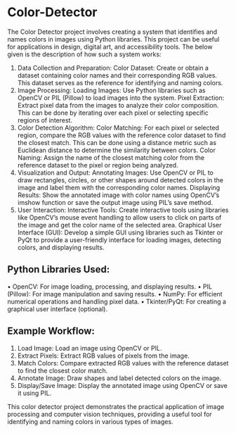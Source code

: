 # Color-Detector
The Color Detector project involves creating a system that identifies and names colors in images using Python libraries. This project can be useful for applications in design, digital art, and accessibility tools. The below given is the description of how such a system works:

1.	Data Collection and Preparation:
Color Dataset: Create or obtain a dataset containing color names and their corresponding RGB values. This dataset serves as the reference for identifying and naming colors.
2.	Image Processing:
   Loading Images: Use Python libraries such as OpenCV or PIL (Pillow) to load images into the system.
   Pixel Extraction: Extract pixel data from the images to analyze their color composition. This can be done by iterating over each pixel or selecting specific regions of interest.
3.	Color Detection Algorithm:
   	Color Matching: For each pixel or selected region, compare the RGB values with the reference color dataset to find the closest match. This can be done using a distance metric such as Euclidean distance to determine the similarity between colors.
   	Color Naming: Assign the name of the closest matching color from the reference dataset to the pixel or region being analyzed.
4.	Visualization and Output:
   	Annotating Images: Use OpenCV or PIL to draw rectangles, circles, or other shapes around detected colors in the image and label them with the corresponding color names.
  	Displaying Results: Show the annotated image with color names using OpenCV’s imshow function or save the output image using PIL’s save method.
5.	User Interaction:
   	Interactive Tools: Create interactive tools using libraries like OpenCV’s mouse event handling to allow users to click on parts of the image and get the color name of the selected area.
   	Graphical User Interface (GUI): Develop a simple GUI using libraries such as Tkinter or PyQt to provide a user-friendly interface for loading images, detecting colors, and displaying results.

## Python Libraries Used:
•	OpenCV: For image loading, processing, and displaying results.
•	PIL (Pillow): For image manipulation and saving results.
•	NumPy: For efficient numerical operations and handling pixel data.
•	Tkinter/PyQt: For creating a graphical user interface (optional).

## Example Workflow:
1.	Load Image: Load an image using OpenCV or PIL.
2.	Extract Pixels: Extract RGB values of pixels from the image.
3.	Match Colors: Compare extracted RGB values with the reference dataset to find the closest color match.
4.	Annotate Image: Draw shapes and label detected colors on the image.
5.	Display/Save Image: Display the annotated image using OpenCV or save it using PIL.

This color detector project demonstrates the practical application of image processing and computer vision techniques, providing a useful tool for identifying and naming colors in various types of images.

